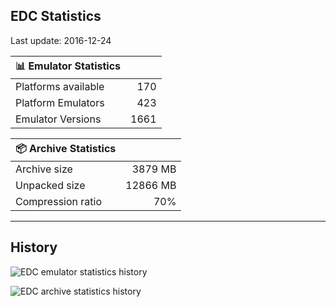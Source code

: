 ## EDC Statistics

Last update: 2016-12-24

| :bar_chart: Emulator Statistics | |
|:-----|------:|
| Platforms available | 170 |
| Platform Emulators | 423 |
| Emulator Versions  | 1661 |

| :package: Archive Statistics | |
|:-----|------:|
| Archive size | 3879 MB |
| Unpacked size | 12866 MB |
| Compression ratio | 70% |
***
## History
![](https://github.com/PhoenixInteractiveNL/emuDownloadCenter/wiki/images_statistics/edc_statistics_emulators.png "EDC emulator statistics history")

![](https://github.com/PhoenixInteractiveNL/emuDownloadCenter/wiki/images_statistics/edc_statistics_archive.png "EDC archive statistics history")

